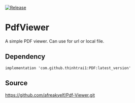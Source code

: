 [![Release](https://jitpack.io/v/thinhtrai1/PDF.svg)](https://jitpack.io/#thinhtrai1/PDF)
# PdfViewer
A simple PDF viewer. Can use for url or local file.

## Dependency
```
implementation 'com.github.thinhtrai1:PDF:latest_version'
```

## Source
https://github.com/afreakyelf/Pdf-Viewer.git
